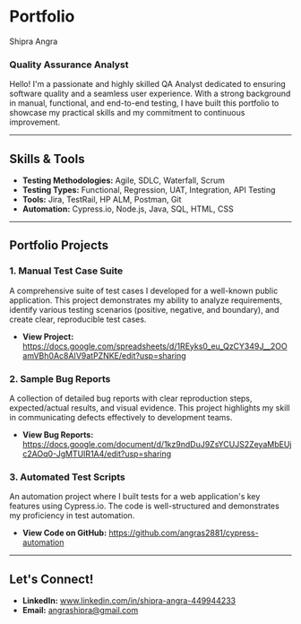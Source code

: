 # Portfolio
 Shipra Angra
### Quality Assurance Analyst

Hello! I'm a passionate and highly skilled QA Analyst dedicated to ensuring software quality and a seamless user experience. With a strong background in manual, functional, and end-to-end testing, I have built this portfolio to showcase my practical skills and my commitment to continuous improvement.

---

## Skills & Tools

- **Testing Methodologies:** Agile, SDLC, Waterfall, Scrum
- **Testing Types:** Functional, Regression, UAT, Integration, API Testing
- **Tools:** Jira, TestRail, HP ALM, Postman, Git
- **Automation:** Cypress.io, Node.js, Java, SQL, HTML, CSS

---

## Portfolio Projects

### 1. Manual Test Case Suite
A comprehensive suite of test cases I developed for a well-known public application. This project demonstrates my ability to analyze requirements, identify various testing scenarios (positive, negative, and boundary), and create clear, reproducible test cases.

- **View Project:** https://docs.google.com/spreadsheets/d/1REyks0_eu_QzCY349J__2OOamVBh0Ac8AIV9atPZNKE/edit?usp=sharing

### 2. Sample Bug Reports
A collection of detailed bug reports with clear reproduction steps, expected/actual results, and visual evidence. This project highlights my skill in communicating defects effectively to development teams.

- **View Bug Reports:** https://docs.google.com/document/d/1kz9ndDuJ9ZsYCUJS2ZeyaMbEUjc2AOq0-JgMTUIR1A4/edit?usp=sharing

### 3. Automated Test Scripts
An automation project where I built tests for a web application's key features using Cypress.io. The code is well-structured and demonstrates my proficiency in test automation.

- **View Code on GitHub:** https://github.com/angras2881/cypress-automation

---

## Let's Connect!

- **LinkedIn:** www.linkedin.com/in/shipra-angra-449944233
- **Email:** angrashipra@gmail.com
